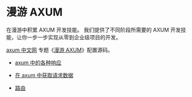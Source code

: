 # 漫游 AXUM

在漫游中积累 AXUM 开发技能。
我们提供了不同阶段所需要的 AXUM 开发技能，让你一步一步实现从零到企业级项目的开发。

[axum 中文网](https://axum.rs) 专题《[漫游 AXUM](https://axum.rs/subject/roaming-axum)》配置源码。

- [axum 中的各种响应](response)

- [在 axum 中获取请求数据](request)

- [路由](route)

